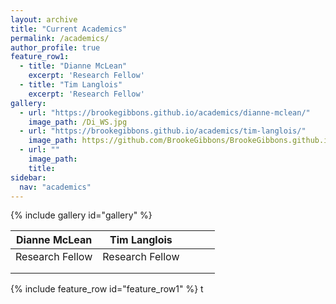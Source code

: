 ```yaml
---
layout: archive
title: "Current Academics"
permalink: /academics/
author_profile: true
feature_row1:
  - title: "Dianne McLean"
    excerpt: 'Research Fellow'
  - title: "Tim Langlois"
    excerpt: 'Research Fellow'
gallery:
  - url: "https://brookegibbons.github.io/academics/dianne-mclean/"
    image_path: /Di_WS.jpg
  - url: "https://brookegibbons.github.io/academics/tim-langlois/"
    image_path: https://github.com/BrookeGibbons/BrookeGibbons.github.io/blob/master/Tim_WS.jpg?raw=true
  - url: ""
    image_path: 
    title: 
sidebar:
  nav: "academics"
---
```


{% include gallery id="gallery" %}

| Dianne McLean   | Tim Langlois    |                |   |   |
|-----------------|-----------------|----------------|---|---|
| Research Fellow | Research Fellow |                |   |   |
|                 |                 |                |   |   |
|                 |                 |                |   |   |

{% include feature_row id="feature_row1" %}
t

